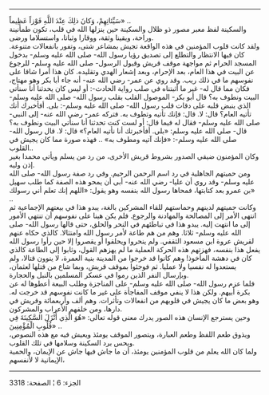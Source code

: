------------------------------------------------------------------------

سَيِّئاتِهِمْ، وَكانَ ذلِكَ عِنْدَ اللَّهِ فَوْزاً عَظِيماً» ..  
والسكينة لفظ معبر مصور ذو ظلال والسكينة حين ينزلها الله في قلب، تكون
طمأنينة وراحة، ويقينا وثقة، ووقارا وثباتا، واستسلاما ورضى.  
ولقد كانت قلوب المؤمنين في هذه الواقعة تجيش بمشاعر شتى، وتفور بانفعالات
متنوعة. كان فيها الانتظار والتطلع إلى تصديق رؤيا رسول الله- صلى الله
عليه وسلم- بدخول المسجد الحرام ثم مواجهة موقف قريش وقبول الرسول- صلى
الله عليه وسلم- للرجوع عن البيت في هذا العام، بعد الإحرام، وبعد إشعار
الهدي وتقليده. كان هذا أمرا شاقا على نفوسهم ما في ذلك ريب. وقد روي عن
عمر- رضي الله عنه- أنه جاء أبا بكر وهو مهتاج، فكان مما قال له- غير ما
أثبتناه في صلب رواية الحادث-: أو ليس كان يحدثنا أنا سنأتي البيت ونطوف
به؟ قال أبو بكر- الموصول القلب بقلب رسول الله- صلى الله عليه وسلم- الذي
ينبض قلبه على دقات قلب رسول الله- صلى الله عليه وسلم-: بلى. أفأخبرك أنك
تأتيه العام؟ قال: لا. قال: فإنك تأتيه وتطوف به. فتركه عمر- رضي الله عنه-
إلى النبي- صلى الله عليه وسلم- فقال له فيما قال: أو لست كنت تحدثنا أنا
سنأتي البيت ونطوف به؟ قال- صلى الله عليه وسلم: «بلى. أفأخبرتك أنا نأتيه
العام؟» قال: لا. قال رسول الله- صلى الله عليه وسلم-: «فإنك آتيه ومطوف
به» .. فهذه صورة مما كان يجيش في القلوب..  
وكان المؤمنون ضيقي الصدور بشروط قريش الأخرى، من رد من يسلم ويأتي محمدا
بغير إذن وليه.  
ومن حميتهم الجاهلية في رد اسم الرحمن الرحيم. وفي رد صفة رسول الله- صلى
الله عليه وسلم- وقد روي أن عليا- رضي الله عنه- أبى أن يمحو هذه الصفة كما
طلب سهيل بن عمرو بعد كتابتها، فمحاها رسول الله بنفسه وهو يقول: «اللهم
إنك تعلم أني رسولك» ..  
وكانت حميتهم لدينهم وحماستهم للقاء المشركين بالغة، يبدو هذا في بيعتهم
الإجماعية ثم انتهى الأمر إلى المصالحة والمهادنة والرجوع. فلم يكن هينا
على نفوسهم أن تنتهي الأمور إلى ما انتهت إليه. يبدو هذا في تباطئهم في
النحر والحلق، حتى قالها رسول الله- صلى الله عليه وسلم- ثلاثا. وهم من هم
طاعة لأمر رسول الله وامتثالا. كالذي حكاه عنهم لقريش عروة ابن مسعود
الثقفي. ولم ينحروا ويحلقوا أو يقصروا إلا حين رأوا رسول الله يفعل هذا
بنفسه، فهزتهم هذه الحركة العملية ما لم يهزهم القول، وثابوا إلى الطاعة
كالذي كان في دهشة المأخوذ! وهم كانوا قد خرجوا من المدينة بنية العمرة، لا
ينوون قتالا، ولم يستعدوا له نفسيا ولا عمليا. ثم فوجئوا بموقف قريش، وبما
شاع من قتلها لعثمان، وبإرسال النفر الذين رموا في عسكر المسلمين بالنبل
والحجارة.  
فلما عزم رسول الله- صلى الله عليه وسلم- على المناجزة وطلب البيعة أعطوها
له عن بكرة أبيهم. ولكن هذا لا ينفي موقف المفاجأة على غير ما كانت نفوسهم
قد خرجت له. وهو بعض ما كان يجيش في قلوبهم من انفعالات وتأثرات. وهم ألف
وأربعمائة وقريش في دارها، ومن خلفهم الأعراب والمشركون.  
وحين يسترجع الإنسان هذه الصور يدرك معنى قوله تعالى: «هُوَ الَّذِي أَنْزَلَ
السَّكِينَةَ فِي قُلُوبِ الْمُؤْمِنِينَ» ..  
ويذوق طعم اللفظ وطعم العبارة، ويتصور الموقف يومئذ ويعيش فيه مع هذه
النصوص، ويحس برد السكينة وسلامها في تلك القلوب.  
ولما كان الله يعلم من قلوب المؤمنين يومئذ، أن ما جاش فيها جاش عن
الإيمان، والحمية الإيمانية لا لأنفسهم،

------------------------------------------------------------------------

الجزء: 6 ¦ الصفحة: 3318
